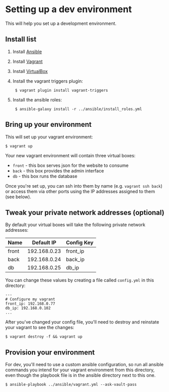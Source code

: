 # Setting up a dev environment ##

This will help you set up a development environment.

## Install list ##

1. Install [Ansible](http://docs.ansible.com/ansible/intro_installation.html#getting-ansible)
2. Install [Vagrant](https://www.vagrantup.com/docs/installation/)
3. Install [VirtualBox](https://www.virtualbox.org/wiki/Downloads)
4. Install the vagrant triggers plugin:

        $ vagrant plugin install vagrant-triggers

5. Install the ansible roles:

        $ ansible-galaxy install -r ../ansible/install_roles.yml

## Bring up your environment ##

This will set up your vagrant environment:

```
$ vagrant up
```

Your new vagrant environment will contain three virtual boxes:

* `front` - this box serves json for the website to consume
* `back` - this box provides the admin interface
* `db` - this box runs the database

Once you're set up, you can ssh into them by name (e.g. `vagrant ssh back`) or access them via other ports using the IP addresses assigned to them (see below).

## Tweak your private network addresses (optional) ##

By default your virtual boxes will take the following private network addresses:

| Name   | Default IP   | Config Key |
| ------ | ------------ | ---------- |
| front  | 192.168.0.23 | front_ip   |
| back   | 192.168.0.24 | back_ip    |
| db     | 192.168.0.25 | db_ip      |

You can change these values by creating a file called `config.yml` in this directory:

```
---
# Configure my vagrant
front_ip: 192.168.0.77
db_ip: 192.168.0.102
...
```

After you've changed your config file, you'll need to destroy and reinstate your vagrant to see the changes:

```
$ vagrant destroy -f && vagrant up
```

## Provision your environment ##

For dev, you'll need to use a custom ansible configuration, so run all ansible commands you intend for your vagrant environment from this directory, even though the playbook file is in the ansible directory next to this one.

```
$ ansible-playbook ../ansible/vagrant.yml --ask-vault-pass
```

